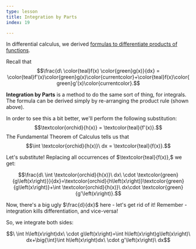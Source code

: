 ```yaml
---
type: lesson
title: Integration by Parts
index: 19

---
```


In differential calculus, we derived [formulas to differentiate products of functions](/learn/calculus/differential/methods).

Recall that $$\frac{d\ \color{teal}f(x) \color{green}g(x)}{dx} = \color{teal}f'(x)\color{green}g(x)\color{currentcolor}+\color{teal}f(x)\color{green}g'(x)\color{currentcolor}.$$

**Integration by Parts** is a method to do the same sort of thing, for integrals. The formula can be derived simply by re-arranging the product rule (shown above).

In order to see this a bit better, we'll perform the following substitution: $$\textcolor{orchid}{h(x)} = \textcolor{teal}{f'(x)}.$$ The Fundamental Theorem of Calculus tells us that $$\int \textcolor{orchid}{h(x)}\ dx = \textcolor{teal}{f(x)}.$$

Let's substitute! Replacing all occurrences of $\textcolor{teal}{f(x)},$ we get: 

$$\frac{d\ \int \textcolor{orchid}{h(x)}\ dx\ \cdot \textcolor{green}{g\left(x\right)}}{dx}=\textcolor{orchid}{h\left(x\right)}\textcolor{green}{g\left(x\right)}+\int \textcolor{orchid}{h(x)}\ dx\cdot \textcolor{green}{g'\left(x\right)}.$$

Now, there's a big ugly $\frac{d}{dx}$ here - let's get rid of it! Remember - integration kills differentiation, and vice-versa!

So, we integrate both sides:


$$\ \int h\left(x\right)dx\ \cdot g\left(x\right)=\int h\left(x\right)g\left(x\right)\ dx+\big{\int}\int h\left(x\right)dx\ \cdot g'\left(x\right)\ dx$$
<!--stackedit_data:
eyJoaXN0b3J5IjpbNTk4MjE1ODg0LC0xNTUxMzIzMDQ1LDk5Mz
U2MDc0MywtMjcwNDIzMTg2LDE5MTE1NjI4MzQsMTQ3NTQ3MDkx
MiwtNzA5NDIxMTYyXX0=
-->